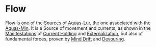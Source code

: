 # Flow
 
Flow is one of the <a href='#' class='note-link' data-id='Sources' onclick="Shiny.setInputValue('linked_doc_click', 'Sources', {priority: 'event'}); return false;">Sources</a> of <a href='#' class='note-link' data-id='Aquas-Lur' onclick="Shiny.setInputValue('linked_doc_click', 'Aquas-Lur', {priority: 'event'}); return false;">Aquas-Lur</a>, the one associated with the <a href='#' class='note-link' data-id='Aquas-Min' onclick="Shiny.setInputValue('linked_doc_click', 'Aquas-Min', {priority: 'event'}); return false;">Aquas-Min</a>. It is a Source of movement and currents, as shown in the <a href='#' class='note-link' data-id='Manifestations' onclick="Shiny.setInputValue('linked_doc_click', 'Manifestations', {priority: 'event'}); return false;">Manifestations</a> of <a href='#' class='note-link' data-id='Current Holding' onclick="Shiny.setInputValue('linked_doc_click', 'Current Holding', {priority: 'event'}); return false;">Current Holding</a> and <a href='#' class='note-link' data-id='Externalization' onclick="Shiny.setInputValue('linked_doc_click', 'Externalization', {priority: 'event'}); return false;">Externalization</a>, but also of fundamental forces, proven by <a href='#' class='note-link' data-id='Mind Drift' onclick="Shiny.setInputValue('linked_doc_click', 'Mind Drift', {priority: 'event'}); return false;">Mind Drift</a> and <a href='#' class='note-link' data-id='Devouring' onclick="Shiny.setInputValue('linked_doc_click', 'Devouring', {priority: 'event'}); return false;">Devouring</a>.
